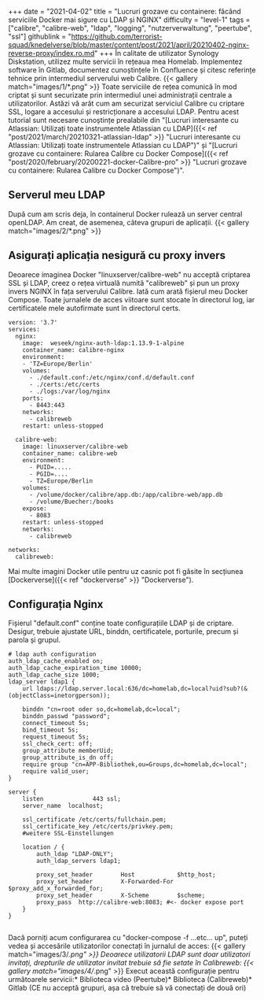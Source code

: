 +++
date = "2021-04-02"
title = "Lucruri grozave cu containere: făcând serviciile Docker mai sigure cu LDAP și NGINX"
difficulty = "level-1"
tags = ["calibre", "calibre-web", "ldap", "logging", "nutzerverwaltung", "peertube", "ssl"]
githublink = "https://github.com/terrorist-squad/knedelverse/blob/master/content/post/2021/april/20210402-nginx-reverse-proxy/index.ro.md"
+++
În calitate de utilizator Synology Diskstation, utilizez multe servicii în rețeaua mea Homelab. Implementez software în Gitlab, documentez cunoștințele în Confluence și citesc referințe tehnice prin intermediul serverului web Calibre.
{{< gallery match="images/1/*.png" >}}
Toate serviciile de rețea comunică în mod criptat și sunt securizate prin intermediul unei administrații centrale a utilizatorilor. Astăzi vă arăt cum am securizat serviciul Calibre cu criptare SSL, logare a accesului și restricționare a accesului LDAP. Pentru acest tutorial sunt necesare cunoștințe prealabile din "[Lucruri interesante cu Atlassian: Utilizați toate instrumentele Atlassian cu LDAP]({{< ref "post/2021/march/20210321-atlassian-ldap" >}} "Lucruri interesante cu Atlassian: Utilizați toate instrumentele Atlassian cu LDAP")" și "[Lucruri grozave cu containere: Rularea Calibre cu Docker Compose]({{< ref "post/2020/february/20200221-docker-Calibre-pro" >}} "Lucruri grozave cu containere: Rularea Calibre cu Docker Compose")".
## Serverul meu LDAP
După cum am scris deja, în containerul Docker rulează un server central openLDAP. Am creat, de asemenea, câteva grupuri de aplicații.
{{< gallery match="images/2/*.png" >}}

## Asigurați aplicația nesigură cu proxy invers
Deoarece imaginea Docker "linuxserver/calibre-web" nu acceptă criptarea SSL și LDAP, creez o rețea virtuală numită "calibreweb" și pun un proxy invers NGINX în fața serverului Calibre. Iată cum arată fișierul meu Docker Compose. Toate jurnalele de acces viitoare sunt stocate în directorul log, iar certificatele mele autofirmate sunt în directorul certs.
```
version: '3.7'
services:
  nginx: 
    image:  weseek/nginx-auth-ldap:1.13.9-1-alpine
    container_name: calibre-nginx
    environment:
    - 'TZ=Europe/Berlin'
    volumes:
      - ./default.conf:/etc/nginx/conf.d/default.conf
      - ./certs:/etc/certs
      - ./logs:/var/log/nginx
    ports:
      - 8443:443
    networks:
      - calibreweb
    restart: unless-stopped

  calibre-web:
    image: linuxserver/calibre-web
    container_name: calibre-web
    environment:
      - PUID=.....
      - PGID=....
      - TZ=Europe/Berlin
    volumes:
      - /volume/docker/calibre/app.db:/app/calibre-web/app.db
      - /volume/Buecher:/books
    expose:
      - 8083
    restart: unless-stopped
    networks:
      - calibreweb

networks:
  calibreweb:

```
Mai multe imagini Docker utile pentru uz casnic pot fi găsite în secțiunea [Dockerverse]({{< ref "dockerverse" >}} "Dockerverse").
## Configurația Nginx
Fișierul "default.conf" conține toate configurațiile LDAP și de criptare. Desigur, trebuie ajustate URL, binddn, certificatele, porturile, precum și parola și grupul.
```
# ldap auth configuration
auth_ldap_cache_enabled on;
auth_ldap_cache_expiration_time 10000;
auth_ldap_cache_size 1000;
ldap_server ldap1 {
    url ldaps://ldap.server.local:636/dc=homelab,dc=local?uid?sub?(&(objectClass=inetorgperson));

    binddn "cn=root oder so,dc=homelab,dc=local";
    binddn_passwd "password";
    connect_timeout 5s;
    bind_timeout 5s;
    request_timeout 5s;
    ssl_check_cert: off;
    group_attribute memberUid;
    group_attribute_is_dn off;
    require group "cn=APP-Bibliothek,ou=Groups,dc=homelab,dc=local";
    require valid_user;
}

server {
    listen              443 ssl;
    server_name  localhost;

    ssl_certificate /etc/certs/fullchain.pem;
    ssl_certificate_key /etc/certs/privkey.pem;
    #weitere SSL-Einstellungen

    location / {
        auth_ldap "LDAP-ONLY";
        auth_ldap_servers ldap1;

        proxy_set_header        Host            $http_host;
        proxy_set_header        X-Forwarded-For $proxy_add_x_forwarded_for;
        proxy_set_header        X-Scheme        $scheme;
        proxy_pass  http://calibre-web:8083; #<- docker expose port
    }
}


```
Dacă porniți acum configurarea cu "docker-compose -f ...etc... up", puteți vedea și accesările utilizatorilor conectați în jurnalul de acces:
{{< gallery match="images/3/*.png" >}}
Deoarece utilizatorii LDAP sunt doar utilizatori invitați, drepturile de utilizator invitat trebuie să fie setate în Calibreweb:
{{< gallery match="images/4/*.png" >}}
Execut această configurație pentru următoarele servicii:* Biblioteca video (Peertube)* Biblioteca (Calibreweb)* Gitlab (CE nu acceptă grupuri, așa că trebuie să vă conectați de două ori)
